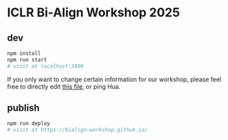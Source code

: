 # ICLR Bi-Align Workshop 2025

## dev

```sh
npm install
npm run start
# visit at localhost:3000
```

If you only want to change certain information for our workshop, please feel free to directly edit [this file](https://bialign-workshop.github.io/), or ping Hua.

## publish

```sh
npm run deploy
# visit at https://bialign-workshop.github.io/
```
